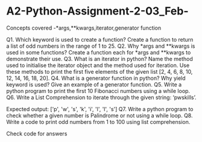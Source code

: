 # A2-Python-Assignment-2-03_Feb-
Concepts covered -*args,**kwargs,iterator,generator function 

Q1. Which keyword is used to create a function? Create a function to return a list of odd numbers in the
range of 1 to 25.
Q2. Why *args and **kwargs is used in some functions? Create a function each for *args and **kwargs
to demonstrate their use.
Q3. What is an iterator in python? Name the method used to initialise the iterator object and the method
used for iteration. Use these methods to print the first five elements of the given list [2, 4, 6, 8, 10, 12, 14,
16, 18, 20].
Q4. What is a generator function in python? Why yield keyword is used? Give an example of a generator
function.
Q5. Write a python program to print the first 10 Fibonacci numbers using a while loop.
Q6. Write a List Comprehension to iterate through the given string: ‘pwskills’.

Expected output: ['p', 'w', 's', 'k', 'i', 'l', 'l', 's']
Q7. Write a python program to check whether a given number is Palindrome or not using a while loop.
Q8. Write a code to print odd numbers from 1 to 100 using list comprehension.

Check code for answers
